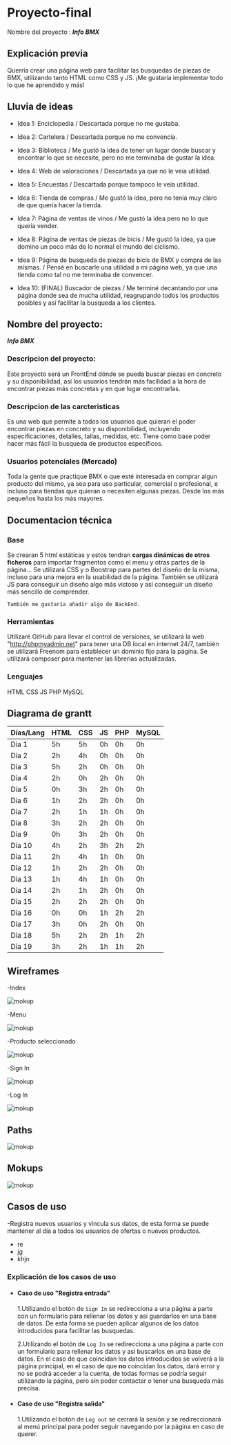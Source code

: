 # Proyecto-final

Nombre del proyecto : **_Info BMX_**

## Explicación previa

Querría crear una página web para facilitar las busquedas de piezas de BMX, utilizando tanto HTML como CSS y JS. ¡Me gustaría implementar todo lo que he aprendido y más!

## Lluvia de ideas

- Idea 1:
  Enciclopedia
  / Descartada porque no me gustaba.

- Idea 2:
  Cartelera
  / Descartada porque no me convencía.

- Idea 3:
  Biblioteca
  / Me gustó la idea de tener un lugar donde buscar y encontrar lo que se necesite, pero no me terminaba de gustar la idea.

- Idea 4:
  Web de valoraciones
  / Descartada ya que no le veía utilidad.

- Idea 5:
  Encuestas
  / Descartada porque tampoco le veía utilidad.

- Idea 6:
  Tienda de compras
  / Me gustó la idea, pero no tenía muy claro de que quería hacer la tienda.

- Idea 7:
  Página de ventas de vinos
  / Me gustó la idea pero no lo que quería vender.

- Idea 8:
  Página de ventas de piezas de bicis
  / Me gustó la idea, ya que domino un poco más de lo normal el mundo del ciclismo.

- Idea 9:
  Página de busqueda de piezas de bicis de BMX y compra de las mismas.
  / Pensé en buscarle una utilidad a mi página web, ya que una tienda como tal no me terminaba de convencer.

- Idea 10: (FINAL)
  Buscador de piezas
  / Me terminé decantando por una página donde sea de mucha utilidad, reagrupando todos los productos posibles y así facilitar la busqueda a los clientes.

## Nombre del proyecto:

**_Info BMX_**

### Descripcion del proyecto:

Este proyecto será un FrontEnd dónde se pueda buscar piezas en concreto y su disponibilidad, así los usuarios tendrán más facilidad a la hora de encontrar piezas más concretas y en que lugar encontrarlas.

### Descripcion de las carcteristicas

Es una web que permite a todos los usuarios que quieran el poder encontrar piezas en concreto y su disponibilidad, incluyendo especificaciones, detalles, tallas, medidas, etc. Tiene como base poder hacer más fácil la busqueda de productos específicos.

### Usuarios potenciales (Mercado)

Toda la gente que practique BMX o que esté interesada en comprar algun producto del mismo, ya sea para uso particular, comercial o profesional, e incluso para tiendas que quieran o necesiten algunas piezas. Desde los más pequeños hasta los más mayores.

## Documentacion técnica

### Base

Se crearan 5 html estáticas y estos tendran **cargas dinámicas de otros ficheros** para importar fragmentos como el menu y otras partes de la página...
Se utilizará CSS y o Boostrap para partes del diseño de la misma, incluso para una mejora en la usabilidad de la página.
También se utilizará JS para conseguir un diseño algo más vistoso y así conseguir un diseño más sencillo de comprender.

`También me gustaría añadir algo de BackEnd.`

### Herramientas

Utilizaré GitHub para llevar el control de versiones, se utilizará la web "http://phpmyadmin.net" para tener una DB local en internet 24/7, también se utilizará Freenom para establecer un dominio fijo para la página.
Se utilizará composer para mantener las librerias actualizadas.

### Lenguajes

HTML
CSS
JS
PHP
MySQL

## Diagrama de grantt

| Días/Lang | HTML | CSS | JS  | PHP | MySQL |
| --------- | ---- | --- | --- | --- | ----- |
| Día 1     | 5h   | 5h  | 0h  | 0h  | 0h    |
| Día 2     | 2h   | 4h  | 0h  | 0h  | 0h    |
| Día 3     | 5h   | 2h  | 0h  | 0h  | 0h    |
| Día 4     | 2h   | 0h  | 2h  | 0h  | 0h    |
| Día 5     | 0h   | 3h  | 2h  | 0h  | 0h    |
| Día 6     | 1h   | 2h  | 2h  | 0h  | 0h    |
| Día 7     | 2h   | 1h  | 1h  | 0h  | 0h    |
| Día 8     | 3h   | 2h  | 2h  | 0h  | 0h    |
| Día 9     | 0h   | 3h  | 2h  | 0h  | 0h    |
| Día 10    | 4h   | 2h  | 3h  | 2h  | 2h    |
| Día 11    | 2h   | 4h  | 1h  | 0h  | 0h    |
| Día 12    | 1h   | 2h  | 2h  | 0h  | 0h    |
| Día 13    | 1h   | 4h  | 1h  | 0h  | 0h    |
| Día 14    | 2h   | 1h  | 2h  | 0h  | 0h    |
| Día 15    | 2h   | 2h  | 2h  | 0h  | 0h    |
| Día 16    | 0h   | 0h  | 1h  | 2h  | 2h    |
| Día 17    | 3h   | 0h  | 2h  | 0h  | 0h    |
| Día 18    | 5h   | 2h  | 2h  | 1h  | 2h    |
| Día 19    | 3h   | 2h  | 1h  | 1h  | 2h    |

## Wireframes

-Index

![mokup](./index.png)

-Menu

![mokup](./menu.png)

-Producto seleccionado

![mokup](./producto.png)

-Sign In

![mokup](./sigin.png)

-Log In

![mokup](./login.png)

## Paths

![mokup](./path1.png)

## Mokups

![mokup](./Mokup1.png)

## Casos de uso

-Registra nuevos usuarios y vincula sus datos, de esta forma se puede mantener al día a todos los usuarios de ofertas o nuevos productos.

- re
- jg
- khjn

### Explicación de los casos de uso

- #### Caso de uso "Registra entrada"

  1.Utilizando el botón de `Sign In` se redirecciona a una página a parte con un formulario para rellenar los datos y así guardarlos en una base de datos. De esta forma se pueden aplicar algunos de los datos introducidos para facilitar las busquedas.

  2.Utilizando el botón de `Log In` se redirecciona a una página a parte con un formulario para rellenar los datos y así buscarlos en una base de datos. En el caso de que coincidan los datos introducidos se volverá a la página principal, en el caso de que **no** coincidan los datos, dará error y no se podrá acceder a la cuenta, de todas formas se podría seguir utilizando la página, pero sin poder contactar o tener una busqueda más precisa.

- #### Caso de uso "Registra salida"

  1.Utilizando el botón de `Log out` se cerrará la sesión y se redireccionará al menú principal para poder seguir navegando por la página en caso de querer.
